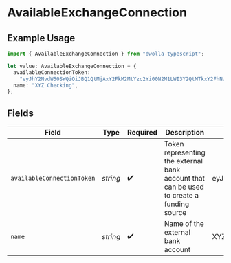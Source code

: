 # AvailableExchangeConnection

## Example Usage

```typescript
import { AvailableExchangeConnection } from "dwolla-typescript";

let value: AvailableExchangeConnection = {
  availableConnectionToken:
    "eyJhY2NvdW50SWQiOiJBQ1QtMjAxY2FkM2MtYzc2Yi00N2M1LWI3Y2QtMTkxY2FhNzdlZWM5IiwibWVtYmVySWQiOiJNQlItZGNjZWY0ZWMtOGM4MC00NTlmLTlhMGItMTc1ZTA0OTJmZWIzIn0=",
  name: "XYZ Checking",
};
```

## Fields

| Field                                                                                                                                                | Type                                                                                                                                                 | Required                                                                                                                                             | Description                                                                                                                                          | Example                                                                                                                                              |
| ---------------------------------------------------------------------------------------------------------------------------------------------------- | ---------------------------------------------------------------------------------------------------------------------------------------------------- | ---------------------------------------------------------------------------------------------------------------------------------------------------- | ---------------------------------------------------------------------------------------------------------------------------------------------------- | ---------------------------------------------------------------------------------------------------------------------------------------------------- |
| `availableConnectionToken`                                                                                                                           | *string*                                                                                                                                             | :heavy_check_mark:                                                                                                                                   | Token representing the external bank account that can be used to create a funding source                                                             | eyJhY2NvdW50SWQiOiJBQ1QtMjAxY2FkM2MtYzc2Yi00N2M1LWI3Y2QtMTkxY2FhNzdlZWM5IiwibWVtYmVySWQiOiJNQlItZGNjZWY0ZWMtOGM4MC00NTlmLTlhMGItMTc1ZTA0OTJmZWIzIn0= |
| `name`                                                                                                                                               | *string*                                                                                                                                             | :heavy_check_mark:                                                                                                                                   | Name of the external bank account                                                                                                                    | XYZ Checking                                                                                                                                         |
